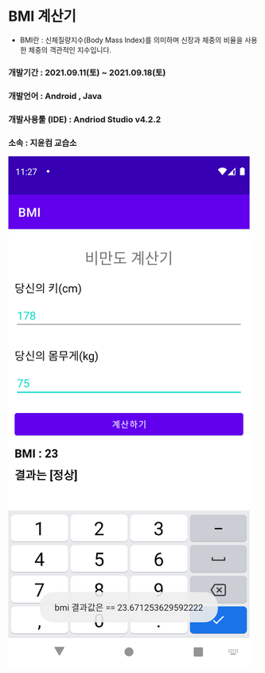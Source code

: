 # BMI 계산기

- BMI란 : 신체질량지수(Body Mass Index)를 의미하며 신장과 체중의 비율을 사용한 체중의 객관적인 지수입니다.

### 개발기간 : 2021.09.11(토) ~ 2021.09.18(토)
### 개발언어 : Android , Java
### 개발사용툴 (IDE) : Andriod Studio v4.2.2
### 소속 : 지윤컴 교습소

<img src="BMI photo.png">
